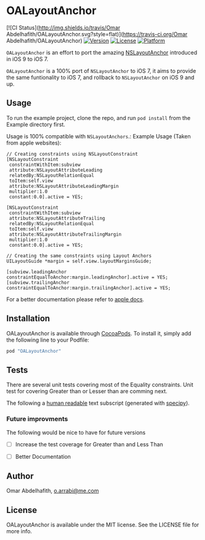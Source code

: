 # OALayoutAnchor

[![CI Status](http://img.shields.io/travis/Omar Abdelhafith/OALayoutAnchor.svg?style=flat)](https://travis-ci.org/Omar Abdelhafith/OALayoutAnchor)
[![Version](https://img.shields.io/cocoapods/v/OALayoutAnchor.svg?style=flat)](http://cocoapods.org/pods/OALayoutAnchor)
[![License](https://img.shields.io/cocoapods/l/OALayoutAnchor.svg?style=flat)](http://cocoapods.org/pods/OALayoutAnchor)
[![Platform](https://img.shields.io/cocoapods/p/OALayoutAnchor.svg?style=flat)](http://cocoapods.org/pods/OALayoutAnchor)

`OALayoutAnchor` is an effort to port the amazing [NSLayoutAnchor](https://developer.apple.com/library/prerelease/mac/documentation/AppKit/Reference/NSLayoutAnchor_ClassReference/index.html) introduced in iOS 9 to iOS 7.

`OALayoutAnchor` is a 100% port of `NSLayoutAnchor` to iOS 7, it aims to provide the same funtionality to iOS 7, and rollback to `NSLayoutAnchor` on iOS 9 and up.

## Usage

To run the example project, clone the repo, and run `pod install` from the Example directory first.

Usage is 100% compatible with `NSLayoutAnchors`.:
Example Usage (Taken from apple websites):

```objc
// Creating constraints using NSLayoutConstraint
[NSLayoutConstraint
 constraintWithItem:subview
 attribute:NSLayoutAttributeLeading
 relatedBy:NSLayoutRelationEqual
 toItem:self.view
 attribute:NSLayoutAttributeLeadingMargin
 multiplier:1.0
 constant:0.0].active = YES;
 
[NSLayoutConstraint
 constraintWithItem:subview
 attribute:NSLayoutAttributeTrailing
 relatedBy:NSLayoutRelationEqual
 toItem:self.view
 attribute:NSLayoutAttributeTrailingMargin
 multiplier:1.0
 constant:0.0].active = YES;
 
// Creating the same constraints using Layout Anchors
UILayoutGuide *margin = self.view.layoutMarginsGuide;
 
[subview.leadingAnchor constraintEqualToAnchor:margin.leadingAnchor].active = YES;
[subview.trailingAnchor constraintEqualToAnchor:margin.trailingAnchor].active = YES;
```

For a better documentation please refer to [apple docs](https://developer.apple.com/library/prerelease/mac/documentation/AppKit/Reference/NSLayoutAnchor_ClassReference/index.html).

## Installation

OALayoutAnchor is available through [CocoaPods](http://cocoapods.org). To install
it, simply add the following line to your Podfile:

```ruby
pod "OALayoutAnchor"
```

## Tests

There are several unit tests covering most of the Equality constraints. Unit test for covering Greater than or Lesser than are comming next.

The following a [human readable](https://raw.githubusercontent.com/oarrabi/OALayoutAnchor/master/Example/Tests/tests.transcript.txt?token=ABZLPLZHHBeo2g41rVZSKjCf-_DnrTnFks5ViydLwA%3D%3D) text subscript (generated with [specipy](https://github.com/oarrabi/specipy)).


### Future improvments
The following would be nice to have for future versions

- [ ] Increase the test coverage for Greater than and Less Than
- [ ] Better Documentation


## Author

Omar Abdelhafith, o.arrabi@me.com

## License

OALayoutAnchor is available under the MIT license. See the LICENSE file for more info.
